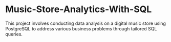 # Music-Store-Analytics-With-SQL
This project involves conducting data analysis on a digital music store using PostgreSQL to address various business problems through tailored SQL queries.
